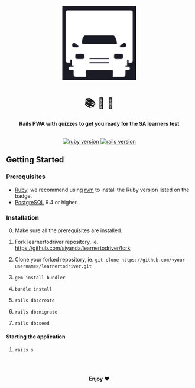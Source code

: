 <div align="center">
  <br>
  <a href="http://learnertodriver.co.za/">
    <img
      alt="Learner to Driver"
      src="app/assets/images/favicon.png"
      width="200px"
    />
  </a>
  <br/>
  <h1>📚 📝 🚗</h1>
  <strong>Rails PWA with quizzes to get you ready for the SA learners test</strong>
</div>
<br/>
<p align="center">
  <a href="https://www.ruby-lang.org/en/">
    <img src="https://img.shields.io/badge/Ruby-v3.0.1-green.svg" alt="ruby version"/>
  </a>
  <a href="http://rubyonrails.org/">
    <img src="https://img.shields.io/badge/Rails-v6.1.3-brightgreen.svg" alt="rails version"/>
  </a>

## Getting Started

### Prerequisites

* [Ruby](https://www.ruby-lang.org/en/): we recommend using [rvm](https://rvm.io/) to install the Ruby version listed on the badge.
* [PostgreSQL](https://www.postgresql.org/) 9.4 or higher.

### Installation

0. Make sure all the prerequisites are installed.
1. Fork learnertodriver repository, ie. https://github.com/siyanda/learnertodriver/fork
2. Clone your forked repository, ie. `git clone https://github.com/<your-username>/learnertodriver.git`
3. `gem install bundler`
4. `bundle install`

5. `rails db:create`
6. `rails db:migrate`
7. `rails db:seed`

#### Starting the application

1.  `rails s`

<br/>

<p align="center">
  <br/>
  <strong>Enjoy</strong> ❤️
</p>
